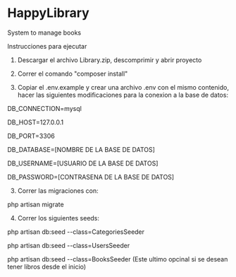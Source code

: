 # HappyLibrary
System to manage books

Instrucciones para ejecutar


1) Descargar el archivo Library.zip, descomprimir y abrir proyecto


2) Correr el comando "composer install"


3) Copiar el .env.example y crear una archivo .env con el mismo contenido, 
hacer las siguientes modificaciones para la conexion a la base de
datos:


DB_CONNECTION=mysql

DB_HOST=127.0.0.1

DB_PORT=3306

DB_DATABASE=[NOMBRE DE LA BASE DE DATOS]

DB_USERNAME=[USUARIO DE LA BASE DE DATOS]

DB_PASSWORD=[CONTRASENA DE LA BASE DE DATOS]


3) Correr las migraciones con:

php artisan migrate


4) Correr los siguientes seeds:

php artisan db:seed --class=CategoriesSeeder

php artisan db:seed --class=UsersSeeder

php artisan db:seed --class=BooksSeeder (Este ultimo opcinal si se desean tener libros desde el inicio)
